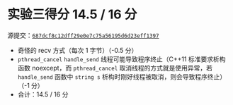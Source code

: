 # 实验三得分 14.5 / 16 分

源提交：[`687dcf8c12dff29e0e7c75a56195d6d23eff1397`](https://github.com/wyt2000/OSH-2020-Labs/tree/687dcf8c12dff29e0e7c75a56195d6d23eff1397)

- 奇怪的 recv 方式（每次 1 字节）（-0.5 分）
- `pthread_cancel` `handle_send` 线程可能导致程序终止（C++11 标准要求析构函数 noexcept，而 `pthread_cancel` 取消线程的方式就是使用异常，若 `handle_send` 函数中 `string s` 析构时刚好线程被取消，则会导致程序终止）（-1 分）
- 合计：14.5 / 16 分
